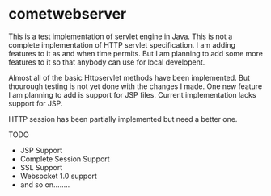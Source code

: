 # cometwebserver

This is a test implementation of servlet engine in Java. This is not a complete implementation of HTTP servlet specification.
I am adding features to it as and when time permits. But I am planning to add some more features to it so that anybody can use
for local developent.

Almost all of the basic Httpservlet methods have been implemented. But thourough testing is not yet done with the changes I made.
One new feature I am planning to add is support for JSP files. Current implementation lacks support for JSP.

HTTP session has been partially implemented but need a better one.
 
 TODO
  - JSP Support
  - Complete Session Support
  - SSL Support
  - Websocket 1.0 support
  - and so on........

